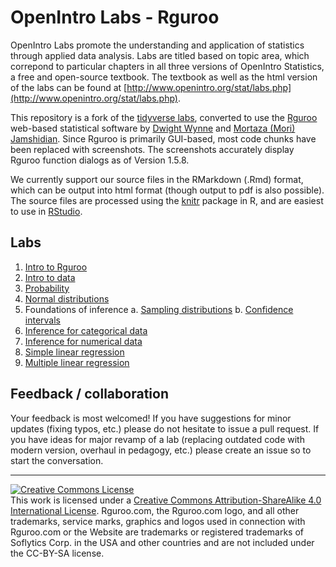 OpenIntro Labs - Rguroo
==============

OpenIntro Labs promote the understanding and application of statistics through applied data analysis. Labs are titled based on topic area, which correpond to particular chapters in all three versions of OpenIntro Statistics, a free and open-source textbook. The textbook as well as the html version of the labs can be found at [http://www.openintro.org/stat/labs.php](http://www.openintro.org/stat/labs.php).

This repository is a fork of the [tidyverse labs](https://github.com/openintrostat/oilabs-tidy), converted to use the [Rguroo](https://rguroo.com/) web-based statistical software by [Dwight Wynne](https://github.com/dpwynne) and [Mortaza (Mori) Jamshidian](http://www.fullerton.edu/math/faculty/jamshidian/index.php). Since Rguroo is primarily GUI-based, most code chunks have been replaced with screenshots. The screenshots accurately display Rguroo function dialogs as of Version 1.5.8.

We currently support our source files in the RMarkdown (.Rmd) format, which can be output into
html format (though output to pdf is also possible). The source files are processed
using the [knitr](http://yihui.name/knitr/) package in R, and are easiest to use in [RStudio](https://www.rstudio.com/products/rstudio/download/).

## Labs

1. [Intro to Rguroo](https://dpwynne.github.io/oiLabs-Rguroo/01_intro_to_rguroo/intro_to_rguroo.html)
2. [Intro to data](https://dpwynne.github.io/oiLabs-Rguroo/02_intro_to_data/intro_to_data_Rguroo.html)
3. [Probability](https://dpwynne.github.io/oiLabs-Rguroo/03_probability/probability_rguroo.html)
4. [Normal distributions](https://dpwynne.github.io/oiLabs-Rguroo/04_normal_distribution/normal_distribution_rguroo.html)
5. Foundations of inference
  a. [Sampling distributions](https://dpwynne.github.io/oiLabs-Rguroo/05a_sampling_distributions/sampling_distributions_Rguroo.html)
  b. [Confidence intervals](https://dpwynne.github.io/oiLabs-Rguroo/05b_confidence_intervals/confidence_intervals_rguroo.html)
6. [Inference for categorical data](https://dpwynne.github.io/oiLabs-Rguroo/06_inf_for_categorical_data/inf_for_categorical_data_Rguroo.html)
7. [Inference for numerical data](https://dpwynne.github.io/oiLabs-Rguroo/07_inf_for_numerical_data_rguroo/inf_for_numerical_data_rguroo.html)
8. [Simple linear regression](https://dpwynne.github.io/oiLabs-Rguroo/08_simple_regression_/simple_regression_rguroo.html)
9. [Multiple linear regression](https://dpwynne.github.io/oiLabs-Rguroo/09_multiple_regression/multiple_regression_Rguroo.html)

## Feedback / collaboration

Your feedback is most welcomed! If you have suggestions for minor updates (fixing typos, etc.) please do not hesitate to issue a pull request. If you have ideas for major revamp of a lab (replacing outdated code with modern version, overhaul in 
pedagogy, etc.) please create an issue so to start the conversation.


* * *

<a rel="license" href="http://creativecommons.org/licenses/by-sa/4.0/"><img alt="Creative Commons License" style="border-width:0" src="https://i.creativecommons.org/l/by-sa/4.0/88x31.png" /></a><br />This work is licensed under a <a rel="license" href="http://creativecommons.org/licenses/by-sa/4.0/">Creative Commons Attribution-ShareAlike 4.0 International License</a>. Rguroo.com, the Rguroo.com logo, and all other trademarks, service marks, graphics and logos used in connection with Rguroo.com or the Website are trademarks or registered trademarks of Soflytics Corp. in the USA and other countries and are not included under the CC-BY-SA license. 


